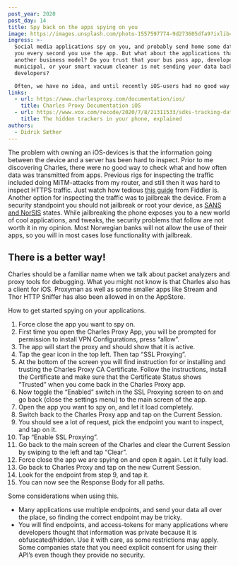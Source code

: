 ```yaml
---
post_year: 2020
post_day: 14
title: Spy back on the apps spying on you
image: https://images.unsplash.com/photo-1557597774-9d273605dfa9?ixlib=rb-1.2.1&ixid=eyJhcHBfaWQiOjEyMDd9&auto=format&fit=crop&w=2896&q=80
ingress: >-
  Social media applications spy on you, and probably send home some data about
  you every second you use the app. But what about the applications that have
  another business model? Do you trust that your bus pass app, developed by your
  municipal, or your smart vacuum cleaner is not sending your data back to the
  developers?

  Often, we have no idea, and until recently iOS-users had no good way of inspecting the traffic that was sent from their devices.
links:
  - url: https://www.charlesproxy.com/documentation/ios/
    title: Charles Proxy Documentation iOS
  - url: https://www.vox.com/recode/2020/7/8/21311533/sdks-tracking-data-location
    title: The hidden trackers in your phone, explained
authors:
  - Didrik Sæther
---
```

The problem with owning an iOS-devices is that the information going between the device and a server has been hard to inspect. Prior to me discovering Charles, there were no good way to check what and how often data was transmitted from apps. Previous rigs for inspecting the traffic included doing MiTM-attacks from my router, and still then it was hard to inspect HTTPS traffic. Just watch how tedious [this guide](https://docs.telerik.com/fiddler/Configure-Fiddler/Tasks/ConfigureForiOS) from Fiddler is.
Another option for inspecting the traffic was to jailbreak the device. From a security standpoint you should not jailbreak or root your device, as [SANS and NorSIS](https://www.sans.org/sites/default/files/newsletters/ouch/issues/OUCH-201501_no.pdf) states. While jailbreaking the phone exposes you to a new world of cool applications, and tweaks, the security problems that follow are not worth it in my opinion. Most Norwegian banks will not allow the use of their apps, so you will in most cases lose functionality with jailbreak.

## There is a better way! 

Charles should be a familiar name when we talk about packet analyzers and proxy tools for debugging. What you might not know is that Charles also has a client for iOS. Proxyman as well as some smaller apps like Stream and Thor HTTP Sniffer has also been allowed in on the AppStore. 

How to get started spying on your applications.

1. Force close the app you want to spy on.
2. First time you open the Charles Proxy App, you will be prompted for permission to install VPN Configurations, press “allow”.
3. The app will start the proxy and should show that it is active.
4. Tap the gear icon in the top left. Then tap “SSL Proxying”.
5. At the bottom of the screen you will find instruction for or installing and trusting the Charles Proxy CA Certificate. Follow the instructions, install the Certificate and make sure that the Certificate Status shows “Trusted” when you come back in the Charles Proxy app.
6. Now toggle the “Enabled” switch in the SSL Proxying screen to on and go back (close the settings menu) to the main screen of the app.
7. Open the app you want to spy on, and let it load completely.
8. Switch back to the Charles Proxy app and tap on the Current Session.
9. You should see a lot of request, pick the endpoint you want to inspect, and tap on it.
10. Tap “Enable SSL Proxying”.
11. Go back to the main screen of the Charles and clear the Current Session by swiping to the left and tap “Clear”.
12. Force close the app we are spying on and open it again. Let it fully load.
13. Go back to Charles Proxy and tap on the new Current Session.
14. Look for the endpoint from step 9, and tap it.
15. You can now see the Response Body for all paths.

Some considerations when using this. 

* Many applications use multiple endpoints, and send your data all over the place, so finding the correct endpoint may be tricky.
* You will find endpoints, and access-tokens for many applications where developers thought that information was private because it is obfuscated/hidden. Use it with care, as some restrictions may apply. Some companies state that you need explicit consent for using their API’s even though they provide no security.
